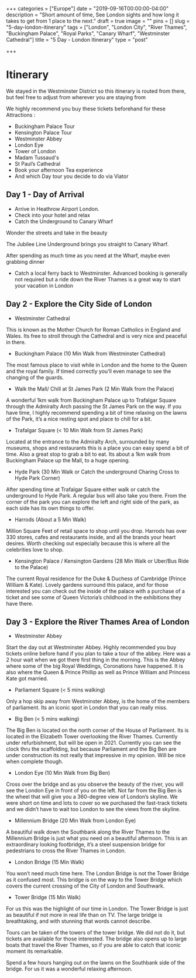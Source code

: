 +++
categories = ["Europe"]
date = "2019-09-16T00:00:00-04:00"
description = "Short amount of time, See London sights and how long it takes to get from 1 place to the next."
draft = true
image = ""
pins = []
slug = "5-day-london-itinerary"
tags = ["London", "London City", "River Thames", "Buckingham Palace", "Royal Parks", "Canary Wharf", "Westminster Cathedral"]
title = "5 Day - London Itinerary"
type = "post"

+++
# Itinerary

We stayed in the Westminster District so this itinerary is routed from there, but feel free to adjust from wherever you are staying from

We highly recommend you buy these tickets beforehand for these Attractions :

* Buckingham Palace Tour
* Kensington Palace Tour
* Westminster Abbey
* London Eye
* Tower of London
* Madam Tussaud's
* St Paul’s Cathedral
* Book your afternoon Tea experience
* And which Day tour you decide to do via Viator

## Day 1  - Day of Arrival

* Arrive in Heathrow Airport London.
* Check into your hotel and relax
* Catch the Underground to Canary Wharf

Wonder the streets and take in the beauty

The Jubilee Line Underground brings you straight to Canary Wharf.

After spending as much time as you need at the Wharf, maybe even grabbing dinner

* Catch a local ferry back to Westminster. Advanced booking is generally not required but a ride down the River Thames is a great way to start your vacation in London

## Day 2 - Explore the City Side of London

* Westminster Cathedral

This is known as the Mother Church for Roman Catholics in England and Wales. Its free to stroll through the Cathedral and is very nice and peaceful in there.

* Buckingham Palace (10 Min Walk from Westminster Cathedral)

The most famous place to visit while in London and the home to the Queen and the royal family. If timed correctly you’ll even manage to see the changing of the guards.

* Walk the Mall/ Chill at St James Park (2 Min Walk from the Palace)

A wonderful 1km walk from Buckingham Palace up to Trafalgar Square through the Admiralty Arch passing the St James Park on the way. If you have time, I highly recommend spending a bit of time relaxing on the lawns of the Park, it’s a nice resting spot and place to chill for a bit.

* Trafalgar Square (< 10 Min Walk from St James Park)

Located at the entrance to the Admiralty Arch, surrounded by many museums, shops and restaurants this is a place you can easy spend a bit of time. Also a great stop to grab a bit to eat. Its about a 1km walk from Buckingham Palace up the Mall, to a huge opening.

* Hyde Park (30 Min Walk or Catch the underground Charing Cross to Hyde Park Corner)

After spending time at Trafalgar Square either walk or catch the underground to Hyde Park. A regular bus will also take you there. From the corner of the park you can explore the left and right side of the park, as each side has its own things to offer.

* Harrods (About a 5 Min Walk)

Million Square Feet of retail space to shop until you drop. Harrods has over 330 stores, cafes and restaurants inside, and all the brands your heart desires. Worth checking out especially because this is where all the celebrities love to shop.

* Kensington Palace / Kensington Gardens (28 Min Walk or Uber/Bus Ride to the Palace)

The current Royal residence for the Duke & Duchess of Cambridge (Prince William & Kate). Lovely gardens surround this palace, and for those interested you can check out the inside of the palace with a purchase of a ticket and see some of Queen Victoria’s childhood in the exhibitions they have there.

## Day 3 - Explore the River Thames Area of London

* Westminster Abbey

Start the day out at Westminster Abbey. Highly recommended you buy tickets online before hand if you plan to take a tour of the abbey. Here was a 2 hour wait when we got there first thing in the morning. This is the Abbey where some of the big Royal Weddings, Coronations have happened. It is also where the Queen & Prince Phillip as well as Prince William and Princess Kate got married.

* Parliament Square (< 5 mins walking)

Only a hop skip away from Westminster Abbey, is the home of the members of parliament. Its an iconic spot in London that you can really miss.

* Big Ben (< 5 mins walking)

The Big Ben is located on the north corner of the House of Parliament. Its is located in the Elizabeth Tower overlooking the River Thames. Currently under refurbishment, but will be open in 2021. Currently you can see the clock thru the scaffolding, but because Parliament and the Big Ben are under construction its not really that impressive in my opinion. Will be nice when complete though.

* London Eye (10 Min Walk from Big Ben)

Cross over the bridge and as you observe the beauty of the river, you will see the London Eye in front of you on the left. Not far from the Big Ben is the wheel that will give you a 360-degree view of London’s skyline. We were short on time and lots to cover so we purchased the fast-track tickets and we didn’t have to wait too London to see the views from the skyline.

* Millennium Bridge (20 Min Walk from London Eye)

A beautiful walk down the Southbank along the River Thames to the Millennium Bridge is just what you need on a beautiful afternoon. This is an extraordinary looking footbridge, it’s a steel suspension bridge for pedestrians to cross the River Thames in London.

* London Bridge (15 Min Walk)

You won’t need much time here. The London Bridge is not the Tower Bridge as it confused most. This bridge is on the way to the Tower Bridge which covers the current crossing of the City of London and Southwark.

* Tower Bridge (15 Min Walk)

For us this was the highlight of our time in London. The Tower Bridge is just as beautiful if not more in real life than on TV. The large bridge is breathtaking, and with stunning that words cannot describe.

Tours can be taken of the towers of the tower bridge. We did not do it, but tickets are available for those interested. The bridge also opens up to large boats that travel the River Thames, so if you are able to catch that iconic moment its remarkable.

Spend a few hours hanging out on the lawns on the Southbank side of the bridge. For us it was a wonderful relaxing afternoon.